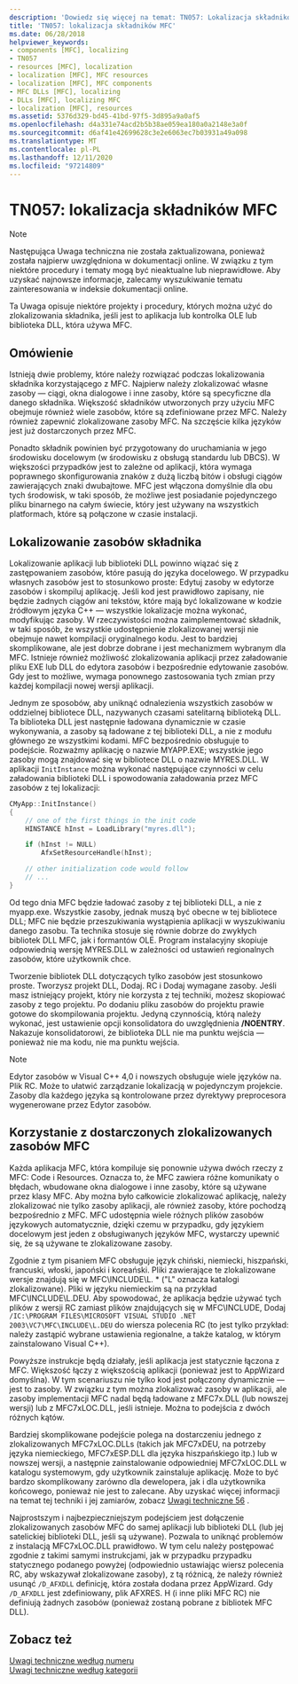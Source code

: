 ```yaml
---
description: 'Dowiedz się więcej na temat: TN057: Lokalizacja składników MFC'
title: 'TN057: lokalizacja składników MFC'
ms.date: 06/28/2018
helpviewer_keywords:
- components [MFC], localizing
- TN057
- resources [MFC], localization
- localization [MFC], MFC resources
- localization [MFC], MFC components
- MFC DLLs [MFC], localizing
- DLLs [MFC], localizing MFC
- localization [MFC], resources
ms.assetid: 5376d329-bd45-41bd-97f5-3d895a9a0af5
ms.openlocfilehash: d4a331e74acd2b5b38ae059ea180a0a2148e3a0f
ms.sourcegitcommit: d6af41e42699628c3e2e6063ec7b03931a49a098
ms.translationtype: MT
ms.contentlocale: pl-PL
ms.lasthandoff: 12/11/2020
ms.locfileid: "97214809"
---
```

# <a name="tn057-localization-of-mfc-components"></a>TN057: lokalizacja składników MFC

> [!NOTE]
> Następująca Uwaga techniczna nie została zaktualizowana, ponieważ została najpierw uwzględniona w dokumentacji online. W związku z tym niektóre procedury i tematy mogą być nieaktualne lub nieprawidłowe. Aby uzyskać najnowsze informacje, zalecamy wyszukiwanie tematu zainteresowania w indeksie dokumentacji online.

Ta Uwaga opisuje niektóre projekty i procedury, których można użyć do zlokalizowania składnika, jeśli jest to aplikacja lub kontrolka OLE lub biblioteka DLL, która używa MFC.

## <a name="overview"></a>Omówienie

Istnieją dwie problemy, które należy rozwiązać podczas lokalizowania składnika korzystającego z MFC. Najpierw należy zlokalizować własne zasoby — ciągi, okna dialogowe i inne zasoby, które są specyficzne dla danego składnika. Większość składników utworzonych przy użyciu MFC obejmuje również wiele zasobów, które są zdefiniowane przez MFC. Należy również zapewnić zlokalizowane zasoby MFC. Na szczęście kilka języków jest już dostarczonych przez MFC.

Ponadto składnik powinien być przygotowany do uruchamiania w jego środowisku docelowym (w środowisku z obsługą standardu lub DBCS). W większości przypadków jest to zależne od aplikacji, która wymaga poprawnego skonfigurowania znaków z dużą liczbą bitów i obsługi ciągów zawierających znaki dwubajtowe. MFC jest włączona domyślnie dla obu tych środowisk, w taki sposób, że możliwe jest posiadanie pojedynczego pliku binarnego na całym świecie, który jest używany na wszystkich platformach, które są połączone w czasie instalacji.

## <a name="localizing-your-components-resources"></a>Lokalizowanie zasobów składnika

Lokalizowanie aplikacji lub biblioteki DLL powinno wiązać się z zastępowaniem zasobów, które pasują do języka docelowego. W przypadku własnych zasobów jest to stosunkowo proste: Edytuj zasoby w edytorze zasobów i skompiluj aplikację. Jeśli kod jest prawidłowo zapisany, nie będzie żadnych ciągów ani tekstów, które mają być lokalizowane w kodzie źródłowym języka C++ — wszystkie lokalizacje można wykonać, modyfikując zasoby. W rzeczywistości można zaimplementować składnik, w taki sposób, że wszystkie udostępnienie zlokalizowanej wersji nie obejmuje nawet kompilacji oryginalnego kodu. Jest to bardziej skomplikowane, ale jest dobrze dobrane i jest mechanizmem wybranym dla MFC. Istnieje również możliwość zlokalizowania aplikacji przez załadowanie pliku EXE lub DLL do edytora zasobów i bezpośrednie edytowanie zasobów. Gdy jest to możliwe, wymaga ponownego zastosowania tych zmian przy każdej kompilacji nowej wersji aplikacji.

Jednym ze sposobów, aby uniknąć odnalezienia wszystkich zasobów w oddzielnej bibliotece DLL, nazywanych czasami satelitarną biblioteką DLL. Ta biblioteka DLL jest następnie ładowana dynamicznie w czasie wykonywania, a zasoby są ładowane z tej biblioteki DLL, a nie z modułu głównego ze wszystkimi kodami. MFC bezpośrednio obsługuje to podejście. Rozważmy aplikację o nazwie MYAPP.EXE; wszystkie jego zasoby mogą znajdować się w bibliotece DLL o nazwie MYRES.DLL. W aplikacji `InitInstance` można wykonać następujące czynności w celu załadowania biblioteki DLL i spowodowania załadowania przez MFC zasobów z tej lokalizacji:

```cpp
CMyApp::InitInstance()
{
    // one of the first things in the init code
    HINSTANCE hInst = LoadLibrary("myres.dll");

    if (hInst != NULL)
        AfxSetResourceHandle(hInst);

    // other initialization code would follow
    // ...
}
```

Od tego dnia MFC będzie ładować zasoby z tej biblioteki DLL, a nie z myapp.exe. Wszystkie zasoby, jednak muszą być obecne w tej bibliotece DLL; MFC nie będzie przeszukiwania wystąpienia aplikacji w wyszukiwaniu danego zasobu. Ta technika stosuje się równie dobrze do zwykłych bibliotek DLL MFC, jak i formantów OLE. Program instalacyjny skopiuje odpowiednią wersję MYRES.DLL w zależności od ustawień regionalnych zasobów, które użytkownik chce.

Tworzenie bibliotek DLL dotyczących tylko zasobów jest stosunkowo proste. Tworzysz projekt DLL, Dodaj. RC i Dodaj wymagane zasoby. Jeśli masz istniejący projekt, który nie korzysta z tej techniki, możesz skopiować zasoby z tego projektu. Po dodaniu pliku zasobów do projektu prawie gotowe do skompilowania projektu. Jedyną czynnością, którą należy wykonać, jest ustawienie opcji konsolidatora do uwzględnienia **/NOENTRY**. Nakazuje konsolidatorowi, że biblioteka DLL nie ma punktu wejścia — ponieważ nie ma kodu, nie ma punktu wejścia.

> [!NOTE]
> Edytor zasobów w Visual C++ 4,0 i nowszych obsługuje wiele języków na. Plik RC. Może to ułatwić zarządzanie lokalizacją w pojedynczym projekcie. Zasoby dla każdego języka są kontrolowane przez dyrektywy preprocesora wygenerowane przez Edytor zasobów.

## <a name="using-the-provided-mfc-localized-resources"></a>Korzystanie z dostarczonych zlokalizowanych zasobów MFC

Każda aplikacja MFC, która kompiluje się ponownie używa dwóch rzeczy z MFC: Code i Resources. Oznacza to, że MFC zawiera różne komunikaty o błędach, wbudowane okna dialogowe i inne zasoby, które są używane przez klasy MFC. Aby można było całkowicie zlokalizować aplikację, należy zlokalizować nie tylko zasoby aplikacji, ale również zasoby, które pochodzą bezpośrednio z MFC. MFC udostępnia wiele różnych plików zasobów językowych automatycznie, dzięki czemu w przypadku, gdy językiem docelowym jest jeden z obsługiwanych języków MFC, wystarczy upewnić się, że są używane te zlokalizowane zasoby.

Zgodnie z tym pisaniem MFC obsługuje język chiński, niemiecki, hiszpański, francuski, włoski, japoński i koreański. Pliki zawierające te zlokalizowane wersje znajdują się w MFC\INCLUDE\L. * ("L" oznacza katalogi zlokalizowane). Pliki w języku niemieckim są na przykład MFC\INCLUDE\L.DEU. Aby spowodować, że aplikacja będzie używać tych plików z wersji RC zamiast plików znajdujących się w MFC\INCLUDE, Dodaj `/IC:\PROGRAM FILES\MICROSOFT VISUAL STUDIO .NET 2003\VC7\MFC\INCLUDE\L.DEU` do wiersza polecenia RC (to jest tylko przykład: należy zastąpić wybrane ustawienia regionalne, a także katalog, w którym zainstalowano Visual C++).

Powyższe instrukcje będą działały, jeśli aplikacja jest statycznie łączona z MFC. Większość łączy z większością aplikacji (ponieważ jest to AppWizard domyślna). W tym scenariuszu nie tylko kod jest połączony dynamicznie — jest to zasoby. W związku z tym można zlokalizować zasoby w aplikacji, ale zasoby implementacji MFC nadal będą ładowane z MFC7x.DLL (lub nowszej wersji) lub z MFC7xLOC.DLL, jeśli istnieje. Można to podejścia z dwóch różnych kątów.

Bardziej skomplikowane podejście polega na dostarczeniu jednego z zlokalizowanych MFC7xLOC.DLLs (takich jak MFC7xDEU, na potrzeby języka niemieckiego, MFC7xESP.DLL dla języka hiszpańskiego itp.) lub w nowszej wersji, a następnie zainstalowanie odpowiedniej MFC7xLOC.DLL w katalogu systemowym, gdy użytkownik zainstaluje aplikację. Może to być bardzo skomplikowany zarówno dla dewelopera, jak i dla użytkownika końcowego, ponieważ nie jest to zalecane. Aby uzyskać więcej informacji na temat tej techniki i jej zamiarów, zobacz [Uwagi techniczne 56](../mfc/tn056-installation-of-localized-mfc-components.md) .

Najprostszym i najbezpieczniejszym podejściem jest dołączenie zlokalizowanych zasobów MFC do samej aplikacji lub biblioteki DLL (lub jej satelickiej biblioteki DLL, jeśli są używane). Pozwala to uniknąć problemów z instalacją MFC7xLOC.DLL prawidłowo. W tym celu należy postępować zgodnie z takimi samymi instrukcjami, jak w przypadku przypadku statycznego podanego powyżej (odpowiednio ustawiając wiersz polecenia RC, aby wskazywał zlokalizowane zasoby), z tą różnicą, że należy również usunąć `/D_AFXDLL` definicję, która została dodana przez AppWizard. Gdy `/D_AFXDLL` jest zdefiniowany, plik AFXRES. H (i inne pliki MFC RC) nie definiują żadnych zasobów (ponieważ zostaną pobrane z bibliotek MFC DLL).

## <a name="see-also"></a>Zobacz też

[Uwagi techniczne według numeru](../mfc/technical-notes-by-number.md)<br/>
[Uwagi techniczne według kategorii](../mfc/technical-notes-by-category.md)
